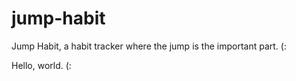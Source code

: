# jump-habit
Jump Habit, a habit tracker where the jump is the important part. (:

Hello, world. (:
